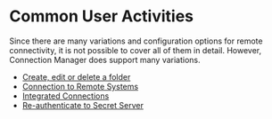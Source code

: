 [title]: # (Common User Activities)
[tags]: # (user)
[priority]: # (500)
# Common User Activities

Since there are many variations and configuration options for remote connectivity, it is not possible to cover all of them in detail. However, Connection Manager does support many variations.

* [Create, edit or delete a folder](folder.md)
* [Connection to Remote Systems](connections/remote-conn/index.md)
* [Integrated Connections](connections/integrated-conn/index.md)
* [Re-authenticate to Secret Server](connections/reauth.md)